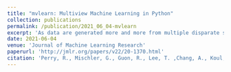 ```yaml
---
title: "mvlearn: Multiview Machine Learning in Python"
collection: publications
permalink: /publication/2021_06_04-mvlearn
excerpt: 'As data are generated more and more from multiple disparate sources, multiview data sets, where each sample has features in distinct views, have grown in recent years. However, no comprehensive package exists that enables non-specialists to use these methods easily. mvlearn is a Python library which implements the leading multiview machine learning methods. Its simple API closely follows that of scikit-learn for increased ease-of-use. The package can be installed from Python Package Index (PyPI) and the conda package manager and is released under the MIT open-source license. The documentation, detailed examples, and all releases are available at https://mvlearn.github.io/. '
date: 2021-06-04
venue: 'Journal of Machine Learning Research' 
paperurl: 'http://jmlr.org/papers/v22/20-1370.html'
citation: 'Perry, R., Mischler, G., Guon, R., Lee, T. ,Chang, A., Koul, A., Franz, C., Richard, H., Carmichael, I., Ablin, P., Gramfort, A. & Vogelstein, J. T. (2021) mvlearn: Multiview Machine Learning in Python.  Journal of Machine Learning Research'
---
```

